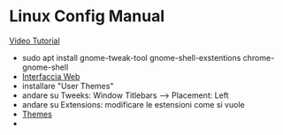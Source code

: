 # Linux Config Manual

[Video Tutorial](https://www.youtube.com/watch?v=jT1RnyGJRMU)
- sudo apt install gnome-tweak-tool gnome-shell-exstentions chrome-gnome-shell
- [Interfaccia Web](https://extentions.gnome.org)
- installare "User Themes"
- andare su Tweeks: Window Titlebars --> Placement: Left
- andare su Extensions: modificare le estensioni come si vuole
- [Themes](https://www.pling.com/p/1403328)
- 

